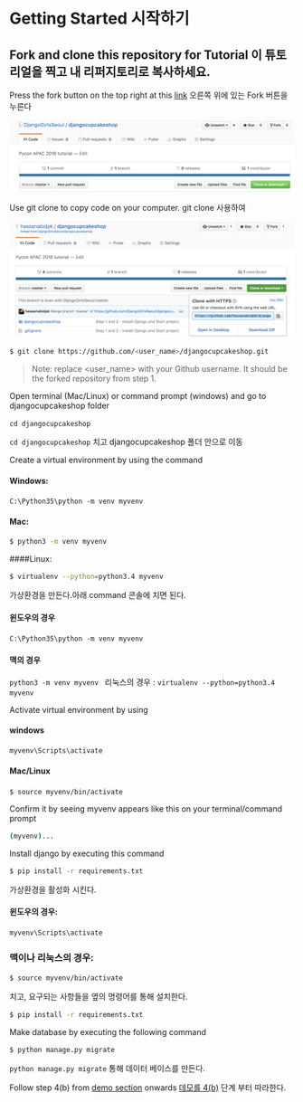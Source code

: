 # Getting Started 시작하기

## Fork and clone this repository for Tutorial 이 튜토리얼을 찍고 내 리퍼지토리로 복사하세요.

Press the fork button on the top right at this [link](https://github.com/djangogirlscodecamp/djangocupcakeshop) 오른쪽 위에 있는 Fork 버튼을 누른다

![](fork_djangocupcakeshop.png)

Use git clone to copy code on your computer. git clone 사용하여 

![](clone_djangocupcake.png)

```bash 
$ git clone https://github.com/<user_name>/djangocupcakeshop.git

```

  > Note: replace <user_name> with your Github username. It should be the forked repository from step 1. 

Open terminal (Mac/Linux) or command prompt (windows) and go to djangocupcakeshop folder 

```cd djangocupcakeshop ```

`cd djangocupcakeshop` 치고 djangocupcakeshop 폴더 안으로 이동

Create a virtual environment by using the command
#### Windows:
```C:\Python35\python -m venv myvenv```
#### Mac:
```bash
$ python3 -m venv myvenv 
``` 
####Linux:
```bash 
$ virtualenv --python=python3.4 myvenv
```

가상환경을 만든다.아래 command 콘솔에 치면 된다.
#### 윈도우의 경우 
```C:\Python35\python -m venv myvenv``` 
#### 맥의 경우 
```python3 -m venv myvenv ```
리눅스의 경우 : 
```virtualenv --python=python3.4 myvenv```

Activate virtual environment by using 
#### windows
```bash
myvenv\Scripts\activate 
```
#### Mac/Linux
```$ source myvenv/bin/activate ```

Confirm it by seeing myvenv appears like this on your terminal/command prompt

```bash 
(myvenv)... 
```

Install django by executing this command 

```bash
$ pip install -r requirements.txt
```

가상환경을 활성화 시킨다. 

#### 윈도우의 경우: 
```bash
myvenv\Scripts\activate 
``` 

### 맥이나 리눅스의 경우: 

```bash
$ source myvenv/bin/activate
``` 

치고, 요구되는 사항들을 옆의 명령어를 통해 설치한다. 

```bash
$ pip install -r requirements.txt
```

Make database by executing the following command

```bash
$ python manage.py migrate
```

`python manage.py migrate` 통해 데이터 베이스를 만든다.

Follow step 4(b) from [demo section](https://djangogirlsseoul.gitbooks.io/-djangocupcakeshop/content/demo.html) onwards
[데모를 4(b)](https://djangogirlsseoul.gitbooks.io/-djangocupcakeshop/content/demo.html) 단계 부터 따라한다.
